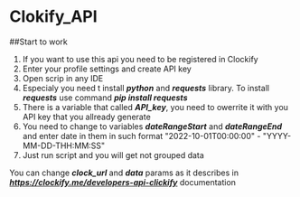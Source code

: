 # Clokify_API

##Start to work
1. If you want to use this api you need to be registered in Clockify
2. Enter your profile settings and create API key
3. Open scrip in any IDE
4. Especialy you need t install **_python_** and **_requests_** library. To install **_requests_** use command **_pip install requests_**
5. There is a variable that called **_API_key_**, you need to owerrite it with you API key that you allready generate
6. You need to change to variables **_dateRangeStart_** and **_dateRangeEnd_** and enter date in them in such format "2022-10-01T00:00:00" - "YYYY-MM-DD-THH:MM:SS"
7. Just run script and you will get not grouped data

You can change **_clock_url_** and **_data_** params as it describes in **_https://clockify.me/developers-api-clickify_** documentation

